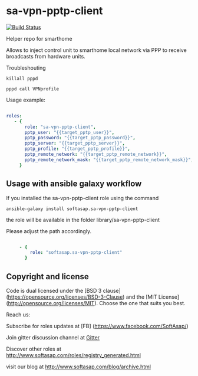 sa-vpn-pptp-client
==================

[![Build Status](https://travis-ci.org/softasap/sa-java.svg?branch=master)](https://travis-ci.org/softasap/sa-java)

Helper repo for smarthome

Allows to inject control unit to smarthome local network via PPP to receive broadcasts from hardware units.

Troubleshouting
```shell
killall pppd

pppd call VPNprofile
```

Usage example:

```YAML

roles:
   - {
       role: "sa-vpn-pptp-client",
       pptp_user: "{{target_pptp_user}}",
       pptp_password: "{{target_pptp_password}}",
       pptp_server: "{{target_pptp_server}}",
       pptp_profile: "{{target_pptp_profile}}",
       pptp_remote_network: "{{target_pptp_remote_network}}",
       pptp_remote_network_mask: "{{target_pptp_remote_network_mask}}",
     }
```

Usage with ansible galaxy workflow
----------------------------------

If you installed the sa-vpn-pptp-client  role using the command


`
   ansible-galaxy install softasap.sa-vpn-pptp-client
`

the role will be available in the folder library/sa-vpn-pptp-client

Please adjust the path accordingly.

```YAML

     - {
         role: "softasap.sa-vpn-pptp-client"
       }

```




Copyright and license
---------------------

Code is dual licensed under the [BSD 3 clause] (https://opensource.org/licenses/BSD-3-Clause) and the [MIT License] (http://opensource.org/licenses/MIT). Choose the one that suits you best.

Reach us:

Subscribe for roles updates at [FB] (https://www.facebook.com/SoftAsap/)

Join gitter discussion channel at [Gitter](https://gitter.im/softasap)

Discover other roles at  http://www.softasap.com/roles/registry_generated.html

visit our blog at http://www.softasap.com/blog/archive.html
